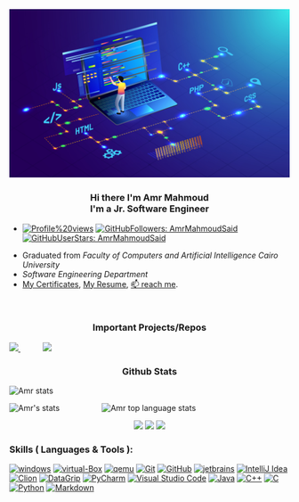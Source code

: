 <img src="imgs/soft.jpeg" alt="00xWolf">

<h3 align="center">Hi there I'm Amr Mahmoud <br/> I'm a Jr. Software Engineer</h3>

 - [![Profile%20views](https://komarev.com/ghpvc/?username=AmrMahmoudSaid&label=Profile%20views&color=791279&logo=profile&style=FOR-THE-BADGE)](https://github.com/AmrMahmoudSaid)  [![GitHubFollowers: AmrMahmoudSaid](https://img.shields.io/github/followers/AmrMahmoudSaid?style=social)](https://github.com/AmrMahmoudSaid)
[![GitHubUserStars: AmrMahmoudSaid](https://img.shields.io/github/stars/AmrMahmoudSaid?style=social)](https://github.com/AmrMahmoudSaid)

<!-- - I am currently learning [**`PNPT`**](https://certifications.tcm-sec.com/pnpt/), -->
 - Graduated from *Faculty of Computers and Artificial Intelligence Cairo University* 
 - *Software Engineering Department*
 - [My Certificates](Certifications_cv/), [My Resume](Certifications_cv/Mahmoud_Mohamed%20Said%20Ahmed_Resume.pdf), [📫 reach me](#contact-me).
 

<br/>
<!-- Important Projects/Repos -->

<h3 align="center"> Important Projects/Repos </h3>
            
<a href="https://github.com/AmrMahmoudSaid/Natours_WebApp">
  <img src="https://github-readme-stats-mmsaeed509.vercel.app/api/pin/?username=AmrMahmoudSaid&repo=Natours_WebApp&layout=compact&theme=tokyonight" />
</a>
    &emsp;&emsp;&nbsp;&nbsp; 
<a href="https://github.com/AmrMahmoudSaid/CPU-Schedulers-Simulator">
  <img src="https://github-readme-stats-mmsaeed509.vercel.app/api/pin/?username=AmrMahmoudSaid&repo=CPU-Schedulers-Simulator&layout=compact&theme=tokyonight" />
</a>  


</p>


<!-- Github Stats -->

<h3 align="center"> Github Stats </h3>
<!--
            &nbsp; -> space
            &emsp; -> 4x(&nbsp;)
-->

<p align="left">
    <img src="https://github-profile-trophy.vercel.app/?username=AmrMahmoudSaid&theme=darkhub&margin-w=15&margin-h=15&column=8&v=2" alt="Amr stats" />
</p>

<p align="left">
    <img height="165" src="https://github-readme-stats-mmsaeed509.vercel.app/api?username=AmrMahmoudSaid&count_private=true&include_all_commits=true&theme=tokyonight" alt="Amr's stats" /> &emsp;&emsp;&emsp;&emsp;&nbsp;&nbsp;&nbsp;
    <img src="https://github-readme-stats-mmsaeed509.vercel.app/api/top-langs/?username=AmrMahmoudSaid&layout=compact&theme=tokyonight" alt="Amr top language stats" />
</p>



<!--  -->
<p align="center">
  
  <img src="http://github-readme-streak-stats.herokuapp.com?user=AmrMahmoudSaid&theme=tokyonight&date_format=j%20M%5B%20Y%5D&border=1A1B27"/>
  
  <img src="https://github.com/AmrMahmoudSaid/AmrMahmoudSaid/blob/snake/snake-dark.svg#gh-light-mode-only"/>
  <img src="https://github.com/AmrMahmoudSaid/AmrMahmoudSaid/blob/snake/snake-dark.svg#gh-dark-mode-only"/>
  
</p>

<!-- Github Stats -->

<!-- ###########################################  ########################################### -->

<!-- Important Projects -->




<!-- ###########################################  ########################################### -->



<!-- ###########################################  ########################################### -->

<!-- Skills ( Languages & Tools ) -->

### Skills ( Languages & Tools ):
[![windows](https://img.shields.io/badge/OS-windows-05122A?style=plastic&logo=windows&logoColor=informational&color=informational)](https://www.microsoft.com/en-us/windows)
[![virtual-Box](https://img.shields.io/badge/VM-virtual%20Box-05122A?style=plastic&logo=virtualBox&color=informational)](https://www.virtualbox.org/)
[![qemu](https://img.shields.io/badge/VM-qemu-05122A?style=plastic&logo=qemu&color=informational)](https://www.qemu.org/)
[![Git](https://img.shields.io/badge/git-Git-05122A?style=plastic&logo=git&color=informational)](https://git-scm.com/)
[![GitHub](https://img.shields.io/badge/tool-GitHub-05122A?style=plastic&logo=github&&color=informational)](https://github.com/)
[![jetbrains](https://img.shields.io/badge/jetbrains-jetbrains-05122A?style=plastic&logo=jetbrains&color=informational)](https://www.jetbrains.com/)
[![IntelliJ Idea](https://img.shields.io/badge/jetbrains-IntelliJ%20Idea-05122A?style=plastic&logo=intellij-idea&color=informational)](https://www.jetbrains.com/idea/)
[![Clion](https://img.shields.io/badge/jetbrains-CLion-05122A?style=plastic&logo=clion&color=informational)](https://www.jetbrains.com/clion/)
[![DataGrip](https://img.shields.io/badge/jetbrains-DataGrip-05122A?style=plastic&logo=datagrip&color=informational)](https://www.jetbrains.com/datagrip/)
[![PyCharm](https://img.shields.io/badge/jetbrains-pycharm-05122A?style=plastic&logo=pycharm&color=informational)](https://www.jetbrains.com/pycharm/)
[![Visual Studio Code](https://img.shields.io/badge/tool-Visual%20Studio%20Code-05122A?style=plastic&logo=visual-studio-code&color=informational)](https://code.visualstudio.com/)
[![Java](https://img.shields.io/badge/language-Java-05122A?style=plastic&logo=Java&color=informational)](https://www.java.com/en/)
[![C++](https://img.shields.io/badge/language-C++-05122A?style=plastic&logo=c%2B%2B&color=informational)](https://www.cprogramming.com/)
[![C](https://img.shields.io/badge/language-C-05122A?style=plastic&logo=c&color=informational)](https://www.cprogramming.com/)
[![Python](https://img.shields.io/badge/language-Python-05122A?style=plastic&logo=python&color=informational)](https://www.python.org/)
[![Markdown](https://img.shields.io/badge/language-Markdown-05122A?style=plastic&logo=markdown&color=informational)](https://www.markdownguide.org/)
<!-- [![Containers](https://img.shields.io/badge/Containers-Docker-05122A?style=plastic&logo=docker&color=informational)](https://www.docker.com/)
 -->
<!-- Skills ( Languages & Tools ) -->

<!-- ###########################################  ########################################### -->
